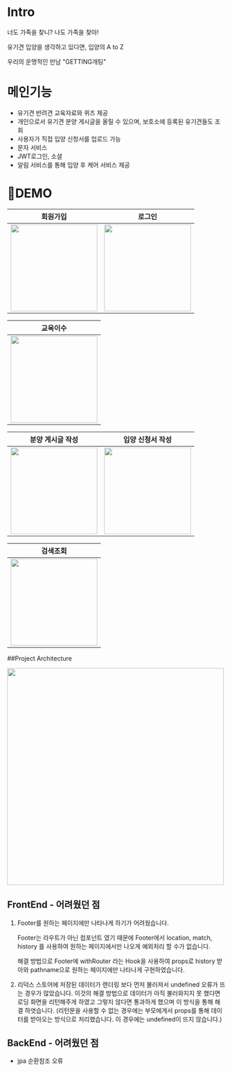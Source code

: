 Intro 
========================

너도 가족을 찾니?
나도 가족을 찾아!

유기견 입양을 생각하고 있다면, 입양의 A to Z

우리의 운명적인 만남 "GETTING개팅"

메인기능
=========================
- 유기견 반려견 교육자료와 퀴즈 제공
- 개인으로서 유기견 분양 게시글을 올릴 수 있으며, 보호소에 등록된 유기견들도 조회
- 사용자가 직접 입양 신청서를 업로드 가능
- 문자 서비스
- JWT로그인, 소셜
- 알림 서비스를 통해 입양 후 케어 서비스 제공

🚀DEMO
==========================

|                                                                                                           회원가입 |로그인|
|--------------------------------------------------------------------------------------------------------------------------------|---|
|<img src = "https://user-images.githubusercontent.com/80088918/141507977-bfd22590-af0f-4e9e-bca0-e1d4f1aa9581.gif" width="200" >|<img src = "https://user-images.githubusercontent.com/80088918/141508027-5c43efea-d180-49b7-8077-af8c81016e9d.gif" width="200" >|




|                                                                                                           교육이수 |
|--------------------------------------------------------------------------------------------------------------------------------|
|<img src = "https://user-images.githubusercontent.com/80088918/141513256-af9a1583-3563-450a-9e1c-6a9a6210ce94.gif" width="200" >|


|                                                                                                            분양 게시글 작성 |입양 신청서 작성|
|--------------------------------------------------------------------------------------------------------------------------------|---|
|<img src = "https://user-images.githubusercontent.com/80088918/141517814-c28b2afa-2bdc-4fcb-a60c-59d69c48c2ed.gif" width="200" >|<img src = "https://user-images.githubusercontent.com/80088918/141517851-b9c256ed-4eeb-4420-9ee2-9524b03cbeef.gif" width="200" >|



|                                                                                                         검색조회 |
|--------------------------------------------------------------------------------------------------------------------------------|
|<img src = "https://user-images.githubusercontent.com/80088918/141520147-9d1c7156-ba30-4b7b-8bc2-f3c7881e27af.gif" width="200" >|



##Project Architecture

<img src = "https://user-images.githubusercontent.com/80088918/141522884-f5682b71-43f3-41d4-aa24-221e2865f6e2.jpg" width="500" >



## FrontEnd  - 어려웠던 점

1. Footer를 원하는 페이지에만 나타나게 하기가 어려웠습니다.  
    
    Footer는 라우트가 아닌 컴포넌트 였기 때문에  Footer에서 location, match, history 를 사용하여 원하는 페이지에서만 나오게 예외처리 할 수가 없습니다. 
    
    해결 방법으로 Footer에 withRouter 라는 Hook을 사용하여 props로 history 받아와 pathname으로 원하는 페이지에만 나타나게 구현하였습니다.
    
2. 리덕스 스토어에 저장된 데이터가 렌더링 보다 먼저 불러져서 undefined  오류가 뜨는 경우가 많았습니다.  이것의 해결 방법으로 데이터가 아직 불러와지지 못 했다면 로딩 화면을 리턴해주게 하였고 그렇지 않다면 통과하게 했으며 이 방식을 통해 해결 하엿습니다.
(리턴문을 사용할 수 없는 경우에는 부모에게서 props를 통해 데이터를 받아오는 방식으로 처리했습니다. 이 경우에는 undefined이 뜨지 않습니다.)


## BackEnd - 어려웠던 점

- jpa 순환참조 오류
